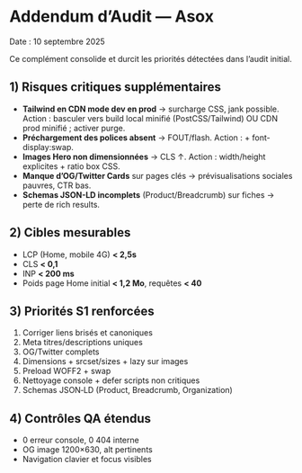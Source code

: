 # Addendum d’Audit — Asox
Date : 10 septembre 2025

Ce complément consolide et durcit les priorités détectées dans l’audit initial.

## 1) Risques critiques supplémentaires
- **Tailwind en CDN mode dev en prod** → surcharge CSS, jank possible. Action : basculer vers build local minifié (PostCSS/Tailwind) OU CDN prod minifié ; activer purge.
- **Préchargement des polices absent** → FOUT/flash. Action : <link rel="preload" as="font" type="font/woff2" href="/fonts/Inter.woff2" crossorigin> + font-display:swap.
- **Images Hero non dimensionnées** → CLS ↑. Action : width/height explicites + ratio box CSS.
- **Manque d’OG/Twitter Cards** sur pages clés → prévisualisations sociales pauvres, CTR bas.
- **Schemas JSON-LD incomplets** (Product/Breadcrumb) sur fiches → perte de rich results.

## 2) Cibles mesurables
- LCP (Home, mobile 4G) **< 2,5s**
- CLS **< 0,1**
- INP **< 200 ms**
- Poids page Home initial **< 1,2 Mo**, requêtes **< 40**

## 3) Priorités S1 renforcées
1. Corriger liens brisés et canoniques
2. Meta titres/descriptions uniques
3. OG/Twitter complets
4. Dimensions + srcset/sizes + lazy sur images
5. Preload WOFF2 + swap
6. Nettoyage console + defer scripts non critiques
7. Schemas JSON‑LD (Product, Breadcrumb, Organization)

## 4) Contrôles QA étendus
- 0 erreur console, 0 404 interne
- OG image 1200×630, alt pertinents
- Navigation clavier et focus visibles
